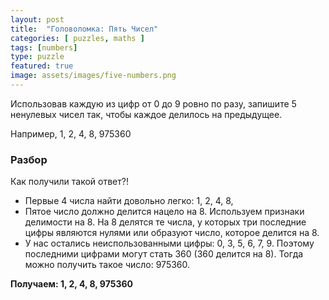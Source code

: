 ```yaml
---
layout: post
title:  "Головоломка: Пять Чисел"
categories: [ puzzles, maths ]
tags: [numbers]
type: puzzle
featured: true
image: assets/images/five-numbers.png
---
```

Использовав каждую из цифр от 0 до 9 ровно по разу, запишите 5 ненулевых чисел так, чтобы каждое делилось на предыдущее.

Например, 1, 2, 4, 8, 975360

### Разбор
Как получили такой ответ?!

- Первые 4 числа найти довольно легко: 1, 2, 4, 8,
- Пятое число должно делится нацело на 8. Используем признаки делимости на 8. На 8 делятся те числа, у которых три последние цифры являются нулями или образуют число, которое делится на 8.
- У нас остались неиспользованными цифры: 0, 3, 5, 6, 7, 9. Поэтому последними цифрами могут стать 360 (360 делится на 8). Тогда можно получить такое число: 975360.

**Получаем: 1, 2, 4, 8, 975360**